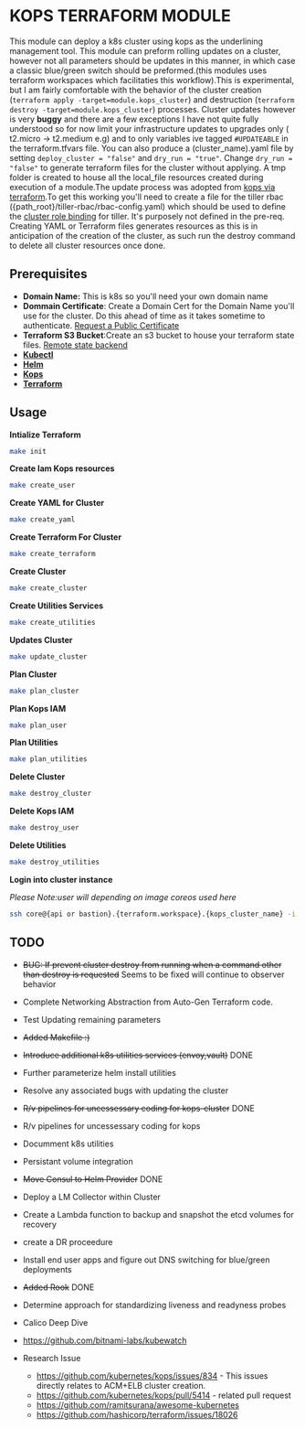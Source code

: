 # **KOPS TERRAFORM MODULE**

This module can deploy a k8s cluster using kops as the underlining management tool. This module can preform rolling updates on a cluster, however not all parameters should be updates in this manner, in which case a classic blue/green switch should be preformed.(this modules uses terraform workspaces which facilitaties this workflow).This is experimental, but I am fairly comfortable with the behavior of the cluster creation (`terraform apply -target=module.kops_cluster`) and destruction (`terraform destroy -target=module.kops_cluster`) processes. Cluster updates however is very **buggy** and there are a few exceptions I have not quite fully understood so for now limit your infrastructure updates to upgrades only ( t2.micro -> t2.medium e.g) and to only variables ive tagged `#UPDATEABLE` in the terraform.tfvars file. You can also produce a (cluster_name).yaml file by setting `deploy_cluster = "false"` and `dry_run = "true"`. Change `dry_run = "false"` to generate terraform files for the cluster without applying. A tmp folder is created to house all the local_file resources created during execution of a module.The update process was adopted from [kops via terraform](https://github.com/kubernetes/kops/blob/master/docs/terraform.md).To get this working you'll need to create a file for the tiller rbac ({path_root}/tiller-rbac/rbac-config.yaml) which should be used to define the [cluster role binding](https://github.com/helm/helm/blob/master/docs/rbac.md) for tiller. It's purposely not defined in the pre-req. Creating YAML or Terraform files generates resources as this is in anticipation of the creation of the cluster, as such run
the destroy command to delete all cluster resources once done.

## **Prerequisites**

- **Domain Name:** This is k8s so you'll need your own domain name
- **Dommain Certificate**: Create a Domain Cert for the Domain Name you'll use for the cluster. Do this ahead of time as it takes sometime to authenticate. [Request a Public Certificate](https://docs.aws.amazon.com/acm/latest/userguide/gs-acm-request-public.html)
- **Terraform S3 Bucket**:Create an s3 bucket to house your terraform state files. [Remote state backend](https://www.terraform.io/docs/backends/types/s3.html)
- [**Kubectl**](https://kubernetes.io/docs/tasks/tools/install-kubectl/)
- [**Helm**](https://docs.helm.sh/using_helm/)
- [**Kops**](https://github.com/kubernetes/kops/blob/master/docs/install.md)
- [**Terraform**](https://youdontgetalink.lookitupyaself)

## **Usage**

**Intialize Terraform**

```bash
make init
```

**Create Iam Kops resources**

```bash
make create_user
```

**Create YAML for Cluster**

```bash
make create_yaml
```

**Create Terraform For Cluster**

```bash
make create_terraform
```

**Create Cluster**

```bash
make create_cluster
```

**Create Utilities Services**

```bash
make create_utilities
```

**Updates Cluster**

```bash
make update_cluster
```

**Plan Cluster**

```bash
make plan_cluster
```

**Plan Kops IAM**

```bash
make plan_user
```

**Plan Utilities**

```bash
make plan_utilities
```

**Delete Cluster**

```bash
make destroy_cluster
```

**Delete Kops IAM**

```bash
make destroy_user
```

**Delete Utilities**

```bash
make destroy_utilities
```

**Login into cluster instance**

_Please Note:user will depending on image coreos used here_

```bash
ssh core@{api or bastion}.{terraform.workspace}.{kops_cluster_name} -i {project.root}/keys/{keypair_name}.pem
```

## **TODO**

- ~~BUG: If prevent cluster destroy from running when a command other than destroy is requested~~ Seems to be fixed will continue to observer behavior

- Complete Networking Abstraction from Auto-Gen Terraform code.
- Test Updating remaining parameters
- ~~Added Makefile :)~~
- ~~Introduce additional k8s utilities services (envoy,vault)~~ DONE
- Further parameterize helm install utilities
- Resolve any associated bugs with updating the cluster
- ~~R/v pipelines for uncessessary coding for kops-cluster~~ DONE
- R/v pipelines for uncessessary coding for kops
- Documment k8s utilities
- Persistant volume integration
- ~~Move Consul to Helm Provider~~ DONE
- Deploy a LM Collector within Cluster
- Create a Lambda function to backup and snapshot the etcd volumes for recovery
- create a DR proceedure
- Install end user apps and figure out DNS switching for blue/green deployments
- ~~Added Rook~~ DONE
- Determine approach for standardizing liveness and readyness probes
- Calico Deep Dive
- https://github.com/bitnami-labs/kubewatch
- Research Issue
  - https://github.com/kubernetes/kops/issues/834 - This issues directly relates to ACM+ELB cluster creation.
  - https://github.com/kubernetes/kops/pull/5414 - related pull request
  - https://github.com/ramitsurana/awesome-kubernetes
  - https://github.com/hashicorp/terraform/issues/18026
